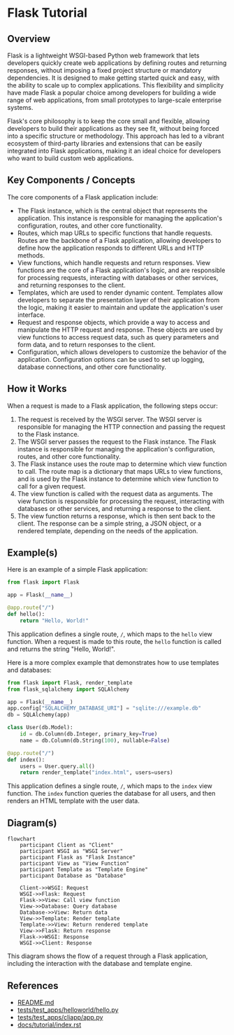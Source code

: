 # Flask Tutorial
## Overview
Flask is a lightweight WSGI-based Python web framework that lets developers quickly create web applications by defining routes and returning responses, without imposing a fixed project structure or mandatory dependencies. It is designed to make getting started quick and easy, with the ability to scale up to complex applications. This flexibility and simplicity have made Flask a popular choice among developers for building a wide range of web applications, from small prototypes to large-scale enterprise systems.

Flask's core philosophy is to keep the core small and flexible, allowing developers to build their applications as they see fit, without being forced into a specific structure or methodology. This approach has led to a vibrant ecosystem of third-party libraries and extensions that can be easily integrated into Flask applications, making it an ideal choice for developers who want to build custom web applications.

## Key Components / Concepts
The core components of a Flask application include:
* The Flask instance, which is the central object that represents the application. This instance is responsible for managing the application's configuration, routes, and other core functionality.
* Routes, which map URLs to specific functions that handle requests. Routes are the backbone of a Flask application, allowing developers to define how the application responds to different URLs and HTTP methods.
* View functions, which handle requests and return responses. View functions are the core of a Flask application's logic, and are responsible for processing requests, interacting with databases or other services, and returning responses to the client.
* Templates, which are used to render dynamic content. Templates allow developers to separate the presentation layer of their application from the logic, making it easier to maintain and update the application's user interface.
* Request and response objects, which provide a way to access and manipulate the HTTP request and response. These objects are used by view functions to access request data, such as query parameters and form data, and to return responses to the client.
* Configuration, which allows developers to customize the behavior of the application. Configuration options can be used to set up logging, database connections, and other core functionality.

## How it Works
When a request is made to a Flask application, the following steps occur:
1. The request is received by the WSGI server. The WSGI server is responsible for managing the HTTP connection and passing the request to the Flask instance.
2. The WSGI server passes the request to the Flask instance. The Flask instance is responsible for managing the application's configuration, routes, and other core functionality.
3. The Flask instance uses the route map to determine which view function to call. The route map is a dictionary that maps URLs to view functions, and is used by the Flask instance to determine which view function to call for a given request.
4. The view function is called with the request data as arguments. The view function is responsible for processing the request, interacting with databases or other services, and returning a response to the client.
5. The view function returns a response, which is then sent back to the client. The response can be a simple string, a JSON object, or a rendered template, depending on the needs of the application.

## Example(s)
Here is an example of a simple Flask application:
```python
from flask import Flask

app = Flask(__name__)

@app.route("/")
def hello():
    return "Hello, World!"
```
This application defines a single route, `/`, which maps to the `hello` view function. When a request is made to this route, the `hello` function is called and returns the string "Hello, World!".

Here is a more complex example that demonstrates how to use templates and databases:
```python
from flask import Flask, render_template
from flask_sqlalchemy import SQLAlchemy

app = Flask(__name__)
app.config["SQLALCHEMY_DATABASE_URI"] = "sqlite:///example.db"
db = SQLAlchemy(app)

class User(db.Model):
    id = db.Column(db.Integer, primary_key=True)
    name = db.Column(db.String(100), nullable=False)

@app.route("/")
def index():
    users = User.query.all()
    return render_template("index.html", users=users)
```
This application defines a single route, `/`, which maps to the `index` view function. The `index` function queries the database for all users, and then renders an HTML template with the user data.

## Diagram(s)
```mermaid
flowchart
    participant Client as "Client"
    participant WSGI as "WSGI Server"
    participant Flask as "Flask Instance"
    participant View as "View Function"
    participant Template as "Template Engine"
    participant Database as "Database"

    Client->>WSGI: Request
    WSGI->>Flask: Request
    Flask->>View: Call view function
    View->>Database: Query database
    Database->>View: Return data
    View->>Template: Render template
    Template->>View: Return rendered template
    View->>Flask: Return response
    Flask->>WSGI: Response
    WSGI->>Client: Response
```
This diagram shows the flow of a request through a Flask application, including the interaction with the database and template engine.

## References
* [README.md](README.md)
* [tests/test_apps/helloworld/hello.py](tests/test_apps/helloworld/hello.py)
* [tests/test_apps/cliapp/app.py](tests/test_apps/cliapp/app.py)
* [docs/tutorial/index.rst](docs/tutorial/index.rst)